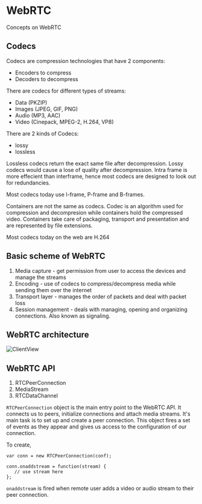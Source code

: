 # WebRTC

Concepts on WebRTC

## Codecs

Codecs are compression technologies that have 2 components:

- Encoders to compress
- Decoders to decompress

There are codecs for different types of streams:

- Data (PKZIP)
- Images (JPEG, GIF, PNG)
- Audio (MP3, AAC)
- Video (Cinepack, MPEG-2, H.264, VP8)

There are 2 kinds of Codecs:

- lossy
- lossless

Lossless codecs return the exact same file after decompression.
Lossy codecs would cause a lose of quality after decompression. Intra frame is more effecient than interframe, hence most codecs are designed to look out for redundancies.

Most codecs today use I-frame, P-frame and B-frames.

Containers are not the same as codecs. Codec is an algorithm used for compression and decompresion while containers hold the compressed video. Containers take care of packaging, transport and presentation and are represented by file extensions.

Most codecs today on the web are H.264

## Basic scheme of WebRTC

1. Media capture - get permission from user to access the devices and manage the streams
2. Encoding - use of codecs to compress/decompress media while sending them over the internet
3. Transport layer - manages the order of packets and deal with packet loss
4. Session management - deals with managing, opening and organizing connections. Also known as signaling.

## WebRTC architecture

![ClientView](architecture.png)

## WebRTC API

1. RTCPeerConnection
2. MediaStream
3. RTCDataChannel

`RTCPeerConnection` object is the main entry point to the WebRTC API. It connects us to peers, initialize connections and attach media streams. It's main task is to set up and create a peer connection. This object fires a set of events as they appear and gives us access to the configuration of our connection.

To create,

```
var conn = new RTCPeerConnection(conf);

conn.onaddstream = function(stream) {
   // use stream here
};
```

`onaddstream` is fired when remote user adds a video or audio stream to their peer connection.

